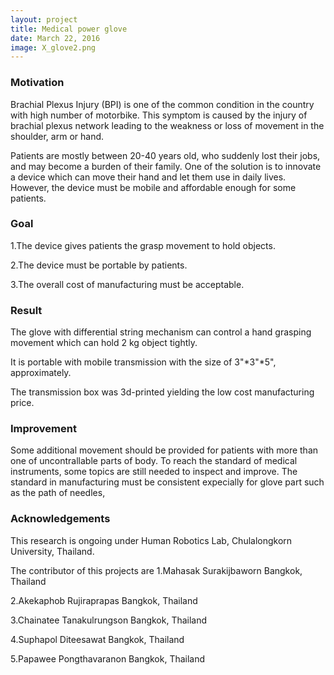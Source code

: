 ```yaml
---
layout: project
title: Medical power glove
date: March 22, 2016
image: X_glove2.png
---
```


### Motivation
Brachial Plexus Injury (BPI) is one of the common condition in the country with high
number of motorbike. This symptom is caused by the injury of brachial plexus network 
leading to the weakness or loss of movement in the shoulder, arm or hand.

Patients are mostly between 20-40 years old, who suddenly lost their jobs, and may 
become a burden of their family. One of the solution is to innovate a device which can 
move their hand and let them use in daily lives. However, the device must be mobile and
affordable enough for some patients. 


### Goal
1.The device gives patients the grasp movement to hold objects.

2.The device must be portable by patients.

3.The overall cost of manufacturing must be acceptable.
 

### Result
The glove with differential string mechanism can control a hand grasping movement which can hold 2 kg object tightly. 

It is portable with mobile transmission with the size of 3"*3"*5", approximately.

The transmission box was 3d-printed yielding the low cost manufacturing price.


### Improvement
Some additional movement should be provided for patients with more than one of uncontrallable parts of body.
To reach the standard of medical instruments, some topics are still needed to inspect and improve.
The standard in manufacturing must be consistent expecially for glove part such as the path of needles,   


### Acknowledgements
This research is ongoing under Human Robotics Lab, Chulalongkorn University, Thailand.

The contributor of this projects are
1.Mahasak Surakijbaworn     Bangkok, Thailand

2.Akekaphob Rujiraprapas    Bangkok, Thailand

3.Chainatee Tanakulrungson  Bangkok, Thailand

4.Suphapol Diteesawat       Bangkok, Thailand

5.Papawee Pongthavaranon    Bangkok, Thailand

